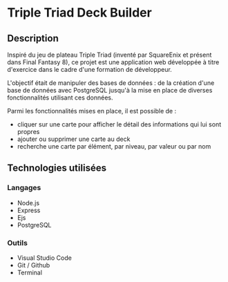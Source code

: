 # Triple Triad Deck Builder

## Description

Inspiré du jeu de plateau Triple Triad (inventé par SquareEnix et présent dans Final Fantasy 8), ce projet est une application web développée à titre d'exercice dans le cadre d'une formation de développeur.

L'objectif était de manipuler des bases de données : de la création d'une base de données avec PostgreSQL jusqu'à la mise en place de diverses fonctionnalités utilisant ces données.

Parmi les fonctionnalités mises en place, il est possible de :
- cliquer sur une carte pour afficher le détail des informations qui lui sont propres
- ajouter ou supprimer une carte au deck
- recherche une carte par élément, par niveau, par valeur ou par nom


## Technologies utilisées

### Langages

- Node.js
- Express
- Ejs
- PostgreSQL

### Outils

- Visual Studio Code
- Git / Github
- Terminal


